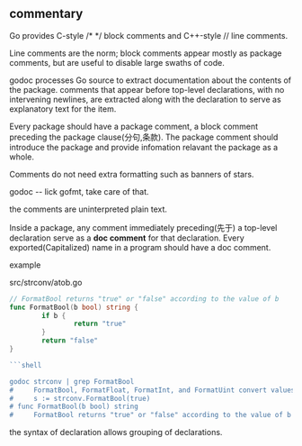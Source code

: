 ## commentary

Go provides C-style /* */ block comments and C++-style // line comments.

Line comments are the norm; block comments appear mostly as package comments,
but are useful to disable large swaths of code.

godoc processes Go source to extract documentation about the contents 
of the package. comments that appear before top-level declarations, with no
intervening newlines, are extracted along with the declaration to serve as
explanatory text for the item.

Every package should have a package comment, a block comment preceding the
package clause(分句,条款). The package comment should introduce the package and provide infomation relavant the package as a whole.

Comments do not need extra formatting such as banners of stars.

godoc -- lick gofmt, take care of that.

the comments are uninterpreted plain text.

Inside a package, any comment immediately preceding(先于) a top-level 
declaration serve as a **doc comment** for that declaration. Every 
exported(Capitalized) name in a program should have a doc comment.

example

src/strconv/atob.go

```go
// FormatBool returns "true" or "false" according to the value of b
func FormatBool(b bool) string {
        if b {
                return "true"
        }
        return "false"
}

```shell

godoc strconv | grep FormatBool
#     FormatBool, FormatFloat, FormatInt, and FormatUint convert values to
#     s := strconv.FormatBool(true)
# func FormatBool(b bool) string
#     FormatBool returns "true" or "false" according to the value of b

```

the syntax of declaration allows grouping of declarations.

